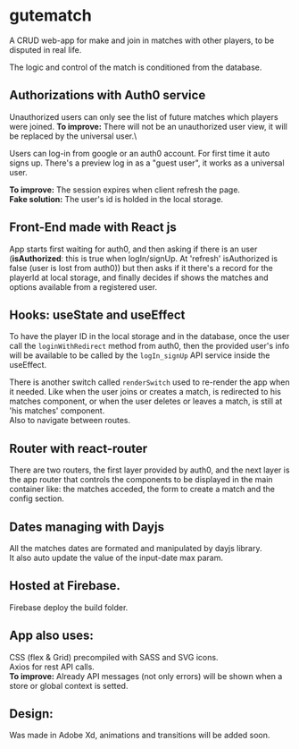 #  gutematch
A CRUD web-app for make and join in matches with other players, to be disputed in real life.

The logic and control of the match is conditioned from the database.

## Authorizations with Auth0 service
Unauthorized users can only see the list of future matches which players were joined.
**To improve:** There will not be an unauthorized user view, it will be replaced by the universal user.\

Users can log-in from google or an auth0 account. For first time it auto signs up.
There's a preview log in as a "guest user", it works as a universal user.

**To improve:** The session expires when client refresh the page.\
**Fake solution:** The user's id is holded in the local storage.

## Front-End made with React js
App starts first waiting for auth0, and then asking if there is an user (**isAuthorized**: this is true when logIn/signUp. At 'refresh' isAuthorized is false (user is lost from auth0)) but then asks if it there's a record for the playerId at local storage, and finally decides if shows the matches and options available from a registered user.

## Hooks: useState and useEffect
To have the player ID in the local storage and in the database, once the user call the `loginWithRedirect` method from auth0, then the provided user's info will be available to be called by the `logIn_signUp` API service inside the useEffect.

There is another switch called `renderSwitch` used to re-render the app when it needed. Like when the user joins or creates a match, is redirected to his matches component, or when the user deletes or leaves a match, is still at 'his matches' component.\
Also to navigate between routes.

## Router with react-router
There are two routers, the first layer provided by auth0, and the next layer is the app router that controls the components to be displayed in the main container like: the matches acceded, the form to create a match and the config section.

## Dates managing with Dayjs
All the matches dates are formated and manipulated by dayjs library.\
It also auto update the value of the input-date max param.

## Hosted at Firebase.
Firebase deploy the build folder.

## App also uses:
CSS (flex & Grid) precompiled with SASS and SVG icons.\
Axios for rest API calls.\
**To improve:** Already API messages (not only errors) will be shown when a store or global context is setted.

## Design:
Was made in Adobe Xd, animations and transitions will be added soon.
